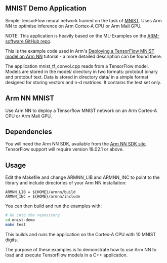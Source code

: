 ## MNIST Demo Application

Simple TensorFlow neural network trained on the task of [MNIST](http://yann.lecun.com/exdb/mnist/).
Uses Arm NN to optimise inference on Arm Cortex-A CPU or Arm Mali GPU.

NOTE: This application is heavily based on the ML-Examples on the [ARM-software GitHub repo](https://github.com/ARM-software/ML-examples/tree/master/armnn-mnist).

This is the example code used in Arm's [Deploying a TensorFlow MNIST model on Arm NN](https://developer.arm.com/technologies/machine-learning-on-arm/developer-material/how-to-guides/) tutorial - a more detailed description can be found there.

The application mnist\_tf\_convol.cpp reads from a TensorFlow model.
Models are stored in the model/ directory in two formats: protobuf binary and protobuf text.
Data is stored in directory data/ in a simple format designed for storing vectors and n-d matrices. It contains the test set only.

## Arm NN MNIST
Use Arm NN to deploy a Tensorflow MNIST network on an Arm Cortex-A CPU or Arm Mali GPU.

## Dependencies

You will need the Arm NN SDK, available from the [Arm NN SDK site](https://developer.arm.com/products/processors/machine-learning/arm-nn). TensorFlow support will require version 18.02.1 or above.

## Usage

Edit the Makefile and change ARMNN_LIB and ARMNN_INC to point to the library and include directories of your Arm NN installation:

    ARMNN_LIB = ${HOME}/armnn/build
    ARMNN_INC = ${HOME}/armnn/include

You can then build and run the examples with:
```bash
# Go into the repository
cd mnist-demo
make test
```

This builds and runs the application on the Cortex-A CPU with 10 MNIST digits.

The purpose of these examples is to demonstrate how to use Arm NN to load and execute TensorFlow models in a C++ application.

